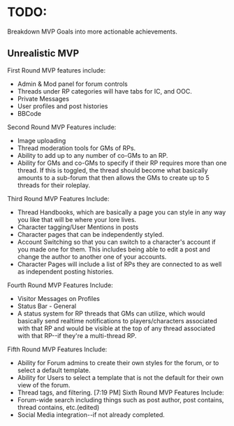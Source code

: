 # TODO:
Breakdown MVP Goals into more actionable achievements.


## Unrealistic MVP

First Round MVP features include:
- Admin & Mod panel for forum controls 
- Threads under RP categories will have tabs for IC, and OOC.
- Private Messages
- User profiles and post histories
- BBCode

Second Round MVP Features include:
- Image uploading
- Thread moderation tools for GMs of RPs.
- Ability to add up to any number of co-GMs to an RP.
- Ability for GMs and co-GMs to specify if their RP requires more than one thread. If this is toggled, the thread should become what basically amounts to a sub-forum that then allows the GMs to create up to 5 threads for their roleplay. 

Third Round MVP Features Include:
- Thread Handbooks, which are basically a page you can style in any way you like that will be where your lore lives.
- Character tagging/User Mentions in posts
- Character pages that can be independently styled.
- Account Switching so that you can switch to a character's account if you made one for them. This includes being able to edit a post and change the author to another one of your accounts.
- Character Pages will include a list of RPs they are connected to as well as independent posting histories.

Fourth Round MVP Features Include:
- Visitor Messages on Profiles
- Status Bar - General
- A status system for RP threads that GMs can utilize, which would basically send realtime notifications to players/characters associated with that RP and would be visible at the top of any thread associated with that RP--if they're a multi-thread RP.

Fifth Round MVP Features Include:
- Ability for Forum admins to create their own styles for the forum, or to select a default template.
- Ability for Users to select a template that is not the default for their own view of the forum.
- Thread tags, and filtering.
[7:19 PM]
Sixth Round MVP Features Include:
- Forum-wide search including things such as post author, post contains, thread contains, etc.(edited)
- Social Media integration--if not already completed.